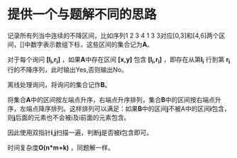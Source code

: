 # 提供一个与题解不同的思路

记录所有列当中连续的不降区间，比如序列1 2 3 4 1 3 3对应[0,3]和[4,6]两个区间，[]中数字表示数组下标，这些区间的集合记为**A**。

对于每个询问 **[l<sub>i</sub>,r<sub>i</sub>]** ，如果**A**中存在区间 **[x,y]** 包含 **[l<sub>i</sub>,r<sub>i</sub>]** ，即存在从第**l<sub>i</sub>** 行到第 **r<sub>i</sub>** 行的不降序列，此时输出Yes,否则输出No。

离线处理询问，将询问的集合记作**B**。

将集合**A**中的区间按左端点升序，右端点升序排列，集合**B**中的区间按右端点升序，左端点降序排列。这样排列可以满足：如果**B**中的区间**j**不被A中的区间**i**包含，则**j**后面的元素也不会被i及i前面的元素包含。

因此使用双指针**i**,**j**扫描一遍，判断**j**是否被**i**包含即可。

时间复杂度**O(n*m+k)** ，同题解一样。
